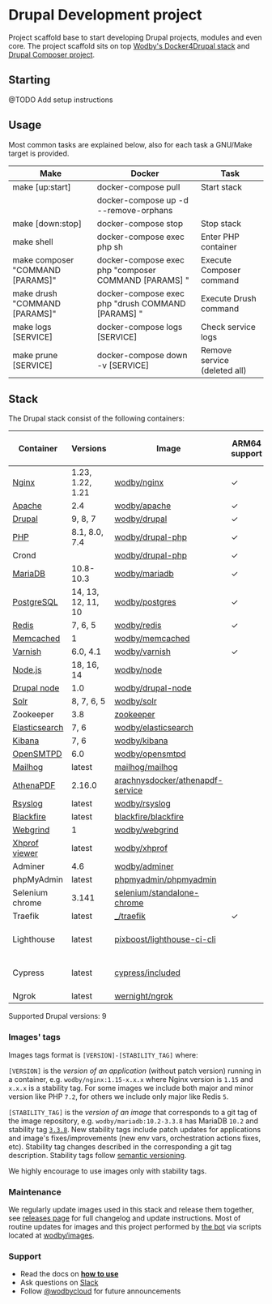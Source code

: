 # Drupal Development project

Project scaffold base to start developing Drupal projects, modules and even core. The project scaffold sits on top
[Wodby's Docker4Drupal stack](https://wodby.com/docs/stacks/drupal/local/) and [Drupal Composer project](https://github.com/drupal-composer/drupal-project).

## Starting

@TODO Add setup instructions

## Usage

Most common tasks are explained below, also for each task a GNU/Make target is provided.

| Make                             | Docker                                               | Task                         |
| -------------------------------- | ---------------------------------------------------- | ---------------------------- |
| make [up:start]                  | docker-compose pull                                  | Start stack                  |
|                                  | docker-compose up -d --remove-orphans                |                              |
| make [down:stop]                 | docker-compose stop                                  | Stop stack                   |
| make shell                       | docker-compose exec php sh                           | Enter PHP container          |
| make composer "COMMAND [PARAMS]" | docker-compose exec php "composer COMMAND [PARAMS] " | Execute Composer command     |
| make drush "COMMAND [PARAMS]"    | docker-compose exec php "drush COMMAND [PARAMS] "    | Execute Drush command        |
| make logs [SERVICE]              | docker-compose logs [SERVICE]                        | Check service logs           |
| make prune [SERVICE]             | docker-compose down -v [SERVICE]                     | Remove service (deleted all) |

## Stack

The Drupal stack consist of the following containers:

| Container       | Versions           | Image                              | ARM64 support | Enabled by default |
|-----------------|--------------------|------------------------------------|---------------|--------------------|
| [Nginx]         | 1.23, 1.22, 1.21   | [wodby/nginx]                      | ✓             | ✓                  |
| [Apache]        | 2.4                | [wodby/apache]                     | ✓             |                    |
| [Drupal]        | 9, 8, 7            | [wodby/drupal]                     | ✓             | ✓                  |
| [PHP]           | 8.1, 8.0, 7.4      | [wodby/drupal-php]                 | ✓             |                    |
| Crond           |                    | [wodby/drupal-php]                 | ✓             | ✓                  |
| [MariaDB]       | 10.8-10.3          | [wodby/mariadb]                    | ✓             | ✓                  |
| [PostgreSQL]    | 14, 13, 12, 11, 10 | [wodby/postgres]                   | ✓             |                    |
| [Redis]         | 7, 6, 5            | [wodby/redis]                      | ✓             |                    |
| [Memcached]     | 1                  | [wodby/memcached]                  |               |                    |
| [Varnish]       | 6.0, 4.1           | [wodby/varnish]                    | ✓             |                    |
| [Node.js]       | 18,  16, 14        | [wodby/node]                       |               |                    |
| [Drupal node]   | 1.0                | [wodby/drupal-node]                |               |                    |
| [Solr]          | 8, 7, 6, 5         | [wodby/solr]                       |               |                    |
| Zookeeper       | 3.8                | [zookeeper]                        |               |                    |
| [Elasticsearch] | 7, 6               | [wodby/elasticsearch]              |               |                    |
| [Kibana]        | 7, 6               | [wodby/kibana]                     |               |                    |
| [OpenSMTPD]     | 6.0                | [wodby/opensmtpd]                  |               |                    |
| [Mailhog]       | latest             | [mailhog/mailhog]                  |               | ✓                  |
| [AthenaPDF]     | 2.16.0             | [arachnysdocker/athenapdf-service] |               |                    |
| [Rsyslog]       | latest             | [wodby/rsyslog]                    |               |                    |
| [Blackfire]     | latest             | [blackfire/blackfire]              |               |                    |
| [Webgrind]      | 1                  | [wodby/webgrind]                   |               |                    |
| [Xhprof viewer] | latest             | [wodby/xhprof]                     |               |                    |
| Adminer         | 4.6                | [wodby/adminer]                    |               |                    |
| phpMyAdmin      | latest             | [phpmyadmin/phpmyadmin]            |               |                    |
| Selenium chrome | 3.141              | [selenium/standalone-chrome]       |               |                    |
| Traefik         | latest             | [_/traefik]                        | ✓             | ✓                  |
| Lighthouse      | latest             | [pixboost/lighthouse-ci-cli]       |               | ✓ (tests-only)     |
| Cypress         | latest             | [cypress/included]                 |               | ✓ (tests-only)     |
| Ngrok           | latest             | [wernight/ngrok]                   |               |                    |

Supported Drupal versions: 9

### Images' tags

Images tags format is `[VERSION]-[STABILITY_TAG]` where:

`[VERSION]` is the _version of an application_ (without patch version) running in a container, e.g. `wodby/nginx:1.15-x.x.x` where Nginx version is `1.15` and `x.x.x` is a stability tag. For some images we include both major and minor version like PHP `7.2`, for others we include only major like Redis `5`.

`[STABILITY_TAG]` is the _version of an image_ that corresponds to a git tag of the image repository, e.g. `wodby/mariadb:10.2-3.3.8` has MariaDB `10.2` and stability tag [`3.3.8`](https://github.com/wodby/mariadb/releases/tag/3.3.8). New stability tags include patch updates for applications and image's fixes/improvements (new env vars, orchestration actions fixes, etc). Stability tag changes described in the corresponding a git tag description. Stability tags follow [semantic versioning](https://semver.org/).

We highly encourage to use images only with stability tags.

### Maintenance

We regularly update images used in this stack and release them together, see [releases page](https://github.com/wodby/docker4drupal/releases) for full changelog and update instructions. Most of routine updates for images and this project performed by [the bot](https://github.com/wodbot) via scripts located at [wodby/images](https://github.com/wodby/images).

### Support

* Read the docs on [**how to use**](https://wodby.com/docs/stacks/drupal/local#usage)
* Ask questions on [Slack](http://slack.wodby.com/)
* Follow [@wodbycloud](https://twitter.com/wodbycloud) for future announcements


[Apache]: https://wodby.com/docs/stacks/drupal/containers#apache
[AthenaPDF]: https://wodby.com/docs/stacks/drupal/containers#athenapdf
[Blackfire]: https://wodby.com/docs/stacks/drupal/containers#blackfire
[Drupal node]: https://wodby.com/docs/stacks/drupal/containers#drupal-nodejs
[Drupal]: https://wodby.com/docs/stacks/drupal/containers#php
[Elasticsearch]: https://wodby.com/docs/stacks/elasticsearch
[Kibana]: https://wodby.com/docs/stacks/elasticsearch
[Mailhog]: https://wodby.com/docs/stacks/drupal/containers#mailhog
[MariaDB]: https://wodby.com/docs/stacks/drupal/containers#mariadb
[Memcached]: https://wodby.com/docs/stacks/drupal/containers#memcached
[Nginx]: https://wodby.com/docs/stacks/drupal/containers#nginx
[Node.js]: https://wodby.com/docs/stacks/drupal/containers#nodejs
[OpenSMTPD]: https://wodby.com/docs/stacks/drupal/containers#opensmtpd
[PHP]: https://wodby.com/docs/stacks/drupal/containers#php
[PostgreSQL]: https://wodby.com/docs/stacks/drupal/containers#postgresql
[Redis]: https://wodby.com/docs/stacks/drupal/containers#redis
[Rsyslog]: https://wodby.com/docs/stacks/drupal/containers#rsyslog
[Solr]: https://wodby.com/docs/stacks/drupal/containers#solr
[Varnish]: https://wodby.com/docs/stacks/drupal/containers#varnish
[Webgrind]: https://wodby.com/docs/stacks/drupal/containers#webgrind
[XHProf viewer]: https://wodby.com/docs/stacks/php/containers#xhprof-viewer

[_/traefik]: https://hub.docker.com/_/traefik
[arachnysdocker/athenapdf-service]: https://hub.docker.com/r/arachnysdocker/athenapdf-service
[blackfire/blackfire]: https://hub.docker.com/r/blackfire/blackfire
[mailhog/mailhog]: https://hub.docker.com/r/mailhog/mailhog
[phpmyadmin/phpmyadmin]: https://hub.docker.com/r/phpmyadmin/phpmyadmin
[selenium/standalone-chrome]: https://hub.docker.com/r/selenium/standalone-chrome
[wodby/adminer]: https://hub.docker.com/r/wodby/adminer
[wodby/apache]: https://github.com/wodby/apache
[wodby/drupal-node]: https://github.com/wodby/drupal-node
[wodby/drupal-php]: https://github.com/wodby/drupal-php
[wodby/drupal]: https://github.com/wodby/drupal
[wodby/elasticsearch]: https://github.com/wodby/elasticsearch
[wodby/kibana]: https://github.com/wodby/kibana
[wodby/mariadb]: https://github.com/wodby/mariadb
[wodby/memcached]: https://github.com/wodby/memcached
[wodby/nginx]: https://github.com/wodby/nginx
[wodby/node]: https://github.com/wodby/node
[wodby/opensmtpd]: https://github.com/wodby/opensmtpd
[wodby/postgres]: https://github.com/wodby/postgres
[wodby/redis]: https://github.com/wodby/redis
[wodby/rsyslog]: https://hub.docker.com/r/wodby/rsyslog
[wodby/solr]: https://github.com/wodby/solr
[wodby/varnish]: https://github.com/wodby/varnish
[wodby/webgrind]: https://hub.docker.com/r/wodby/webgrind
[wodby/xhprof]: https://hub.docker.com/r/wodby/xhprof
[zookeeper]: https://hub.docker.com/_/zookeeper
[pixboost/lighthouse-ci-cli]: https://hub.docker.com/r/pixboost/lighthouse-ci-cli
[cypress/included]: https://hub.docker.com/r/cypress/included
[wernight/ngrok]: https://hub.docker.com/r/wernight/ngrok
